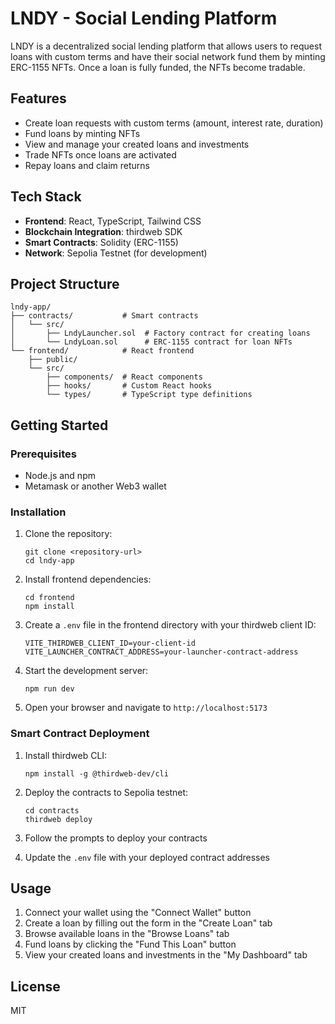# LNDY - Social Lending Platform

LNDY is a decentralized social lending platform that allows users to request loans with custom terms and have their social network fund them by minting ERC-1155 NFTs. Once a loan is fully funded, the NFTs become tradable.

## Features

- Create loan requests with custom terms (amount, interest rate, duration)
- Fund loans by minting NFTs
- View and manage your created loans and investments
- Trade NFTs once loans are activated
- Repay loans and claim returns

## Tech Stack

- **Frontend**: React, TypeScript, Tailwind CSS
- **Blockchain Integration**: thirdweb SDK
- **Smart Contracts**: Solidity (ERC-1155)
- **Network**: Sepolia Testnet (for development)

## Project Structure

```
lndy-app/
├── contracts/           # Smart contracts
│   └── src/
│       ├── LndyLauncher.sol  # Factory contract for creating loans
│       └── LndyLoan.sol      # ERC-1155 contract for loan NFTs
└── frontend/            # React frontend
    ├── public/
    └── src/
        ├── components/  # React components
        ├── hooks/       # Custom React hooks
        └── types/       # TypeScript type definitions
```

## Getting Started

### Prerequisites

- Node.js and npm
- Metamask or another Web3 wallet

### Installation

1. Clone the repository:
   ```
   git clone <repository-url>
   cd lndy-app
   ```

2. Install frontend dependencies:
   ```
   cd frontend
   npm install
   ```

3. Create a `.env` file in the frontend directory with your thirdweb client ID:
   ```
   VITE_THIRDWEB_CLIENT_ID=your-client-id
   VITE_LAUNCHER_CONTRACT_ADDRESS=your-launcher-contract-address
   ```

4. Start the development server:
   ```
   npm run dev
   ```

5. Open your browser and navigate to `http://localhost:5173`

### Smart Contract Deployment

1. Install thirdweb CLI:
   ```
   npm install -g @thirdweb-dev/cli
   ```

2. Deploy the contracts to Sepolia testnet:
   ```
   cd contracts
   thirdweb deploy
   ```

3. Follow the prompts to deploy your contracts
4. Update the `.env` file with your deployed contract addresses

## Usage

1. Connect your wallet using the "Connect Wallet" button
2. Create a loan by filling out the form in the "Create Loan" tab
3. Browse available loans in the "Browse Loans" tab
4. Fund loans by clicking the "Fund This Loan" button
5. View your created loans and investments in the "My Dashboard" tab

## License

MIT
